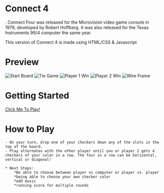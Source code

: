 # Connect 4 # 
. Connect Four was released for the Microvision video game console in 1979, developed by Robert Hoffberg. It was also released for the Texas Instruments 99/4 computer the same year.

This version of Connect 4 is made using HTML/CSS & Javascript

# Preview #

![Start Board](https://i.imgur.com/79oFVmZ.jpg)
![Tie Game](https://i.imgur.com/O0Pha9T.jpg)
![Player 1 Win](https://i.imgur.com/o9ALzw8.jpg)
![Player 2 Win](https://i.imgur.com/ghTIkUj.jpg)
![Wire Frame](https://i.imgur.com/JE43Ahs.jpg)

# Getting Started #

[Click Me To Play!](https://jenstiza.github.io/Connect-Four/)

# How to Play #
    - On your turn, drop one of your checkers down any of the slots in the top of the board. 
    - Play alternates with the other player until you or player 2 gets 4 checkers of your color in a row. The four in a row can be horizontal, vertical or diagonal!

    * Next Steps:
        *Be able to choose between player vs computer or player vs. player
        *being able to choose your own checker color
        *add music
        *running score for multiple rounds
    